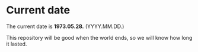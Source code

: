 # Current date

The current date is **1973.05.28.** (YYYY.MM.DD.)

This repository will be good when the world ends, so we will know how long it lasted.